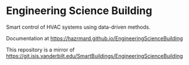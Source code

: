 # Engineering Science Building

Smart control of HVAC systems using data-driven methods.

Documentation at https://hazrmard.github.io/EngineeringScienceBuilding

This repository is a mirror of https://git.isis.vanderbilt.edu/SmartBuildings/EngineeringScienceBuilding
